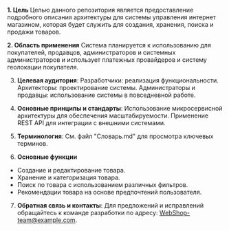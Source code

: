 **1. Цель**
Целью данного репозитория является предоставление подробного описания архитектуры для системы управления интернет магазином, которая будет служить для создания, хранения, поиска и продажи товаров.

**2. Область применения**
Система планируется к использованию для покупателей, продавцов, администраторов и системных администраторов и использует платежных провайдеров и систему геолокации покупателя.

3. **Целевая аудитория**:
Разработчики: реализация функциональности.
Архитекторы: проектирование системы.
Администраторы и продавцы: использование системы в повседневной работе.

4. **Основные принципы и стандарты**:
Использование микросервисной архитектуры для обеспечения масштабируемости.
Применение REST API для интеграции с внешними системами.

5. **Терминология**:
См. файл "Словарь.md" для просмотра ключевых терминов.

6. **Основные функции**
- Создание и редактирование товара.
- Хранение и категоризация товара.
- Поиск по товара с использованием различных фильтров.
- Рекомендации товара на основе предпочтений пользователя.

7. **Обратная связь и контакты**:
Для предложений и исправлений обращайтесь к команде разработки по адресу: WebShop-team@example.com.
